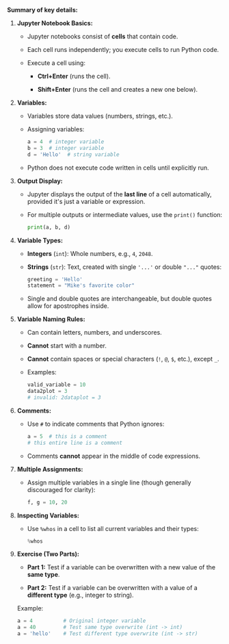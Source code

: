 **Summary of key details:**

1. **Jupyter Notebook Basics:**
    
    - Jupyter notebooks consist of **cells** that contain code.
        
    - Each cell runs independently; you execute cells to run Python code.
        
    - Execute a cell using:
        
        - **Ctrl+Enter** (runs the cell).
            
        - **Shift+Enter** (runs the cell and creates a new one below).
            
2. **Variables:**
    
    - Variables store data values (numbers, strings, etc.).
        
    - Assigning variables:
        
        ```python
        a = 4  # integer variable
        b = 3  # integer variable
        d = 'Hello'  # string variable
        ```
        
    - Python does not execute code written in cells until explicitly run.
        
3. **Output Display:**
    
    - Jupyter displays the output of the **last line** of a cell automatically, provided it's just a variable or expression.
        
    - For multiple outputs or intermediate values, use the `print()` function:
        
        ```python
        print(a, b, d)
        ```
        
4. **Variable Types:**
    
    - **Integers** (`int`): Whole numbers, e.g., `4`, `2048`.
        
    - **Strings** (`str`): Text, created with single `'...'` or double `"..."` quotes:
        
        ```python
        greeting = 'Hello'
        statement = "Mike's favorite color"
        ```
        
    - Single and double quotes are interchangeable, but double quotes allow for apostrophes inside.
        
5. **Variable Naming Rules:**
    
    - Can contain letters, numbers, and underscores.
        
    - **Cannot** start with a number.
        
    - **Cannot** contain spaces or special characters (`!`, `@`, `$`, etc.), except `_`.
        
    - Examples:
        
        ```python
        valid_variable = 10
        data2plot = 3
        # invalid: 2dataplot = 3
        ```
        
6. **Comments:**
    
    - Use `#` to indicate comments that Python ignores:
        
        ```python
        a = 5  # this is a comment
        # this entire line is a comment
        ```
        
    - Comments **cannot** appear in the middle of code expressions.
        
7. **Multiple Assignments:**
    
    - Assign multiple variables in a single line (though generally discouraged for clarity):
        
        ```python
        f, g = 10, 20
        ```
        
8. **Inspecting Variables:**
    
    - Use `%whos` in a cell to list all current variables and their types:
        
        ```python
        %whos
        ```
        
9. **Exercise (Two Parts):**
    
    - **Part 1:** Test if a variable can be overwritten with a new value of the **same type**.
        
    - **Part 2:** Test if a variable can be overwritten with a value of a **different type** (e.g., integer to string).
        
    
    Example:
    
    ```python
    a = 4          # Original integer variable
    a = 40         # Test same type overwrite (int -> int)
    a = 'hello'    # Test different type overwrite (int -> str)
    ```